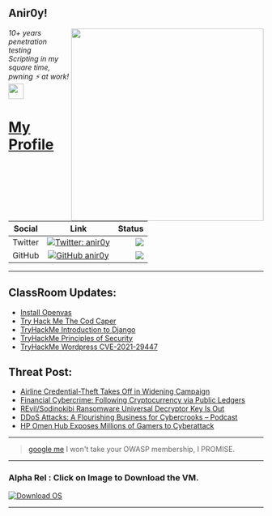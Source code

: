 <h2>Anir0y!</h2>
<img align='right' src="https://github-readme-stats.vercel.app/api?username=anir0y&show_icons=true&theme=dark" width="380">
<p><em>10+ years penetration testing<br>
  Scripting in my square time, pwning ⚡ at work!<img src="https://media.giphy.com/media/WUlplcMpOCEmTGBtBW/giphy.gif" width="30"> 
</em></p>



# [My Profile](https://anir0y.in/refer=githubreadme)

| Social   |      Link      | Status|
|----------|:-------------:|--:|
| Twitter |  [![Twitter: anir0y](https://img.shields.io/twitter/follow/anir0y?label=Follow%20me&style=plastic)](https://twitter.com/anir0y)| ![](https://img.shields.io/badge/Status-Online-blue)|
| GitHub |    [![GitHub anir0y](https://img.shields.io/github/followers/anir0y?label=Fork%20me&style=plastic)](https://github.com/anir0y)   | ![](https://img.shields.io/badge/Status-Online-blue)|


---

## ClassRoom Updates:

<!-- CLASS:START -->
- [Install Openvas](https://classroom.anir0y.in/post/howto-install-openvas/)
- [Try Hack Me The Cod Caper](https://classroom.anir0y.in/post/tryhackme-thecodcaper/)
- [TryHackMe Introduction to Django](https://classroom.anir0y.in/post/tryhackme-django/)
- [TryHackMe Principles of Security](https://classroom.anir0y.in/post/tryhackme-principlesofsecurity/)
- [TryHackMe Wordpress CVE-2021-29447](https://classroom.anir0y.in/post/tryhackme-wordpresscve202129447/)
<!-- CLASS:END -->

## Threat Post:

<!-- THREAT:START -->
- [Airline Credential-Theft Takes Off in Widening Campaign](https://threatpost.com/airline-credential-theft-campaign/174264/)
- [Financial Cybercrime: Following Cryptocurrency via Public Ledgers](https://threatpost.com/financial-cybercrime-cryptocurrency-public-ledgers/169987/)
- [REvil/Sodinokibi Ransomware Universal Decryptor Key Is Out](https://threatpost.com/revil-sodinokibi-ransomware-universal-decryptor/169498/)
- [DDoS Attacks: A Flourishing Business for Cybercrooks – Podcast](https://threatpost.com/ddos-attacks-a-flourishing-business-for-cybercrooks-podcast/169473/)
- [HP Omen Hub Exposes Millions of Gamers to Cyberattack](https://threatpost.com/hp-omen-hub-gamers-cyberattack/169739/)
<!-- THREAT:END -->
---


> [google me](https://google.com/search?q=@anir0y) I won't take your OWASP membership, I PROMISE. 

---
### Alpha Rel : Click on Image to Download the VM.
[![Download OS](https://i.imgur.com/4RUjCIA.png)](https://sourceforge.net/projects/classroom-os/files/latest/download)

---

